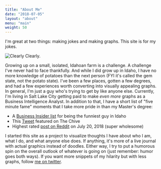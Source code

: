 ```yaml
---
title: "About Me"
date: "2018-07-05"
layout: "about"
menu: "main"
weight: 50
---
```


I'm great at two things: making jokes and making graphs. This site is for my jokes.

![Clearly](/about_files/about.jpg)
Clearly.

Growing up on a small, isolated, Idahoan farm is a challenge. A challenge I've never had to face thankfully. And while I did grow up in Idaho, I have no more knowledge of potatoes than the next person (FYI it's called the gem state, not the potato state). I've been a few places, gotten a few degrees, and had a few experiences worth converting into visually appealing graphs. In general, I'm just a guy who's trying to get by like anyone else. Currently, I'm living in Salt Lake City getting paid to make *even more* graphs as a Business Intelligence Analyst. In addition to that, I have a short list of "five minute fame" moments that I take more pride in than my Master's degree:

* A [Business Insider list](http://www.businessinsider.com/lulu-funniest-guys-in-every-state-2015-5) for being the funniest guy in Idaho
* This [Tweet](http://thechive.com/2016/07/05/tweets-that-perfectly-explain-how-god-created-specific-animals-30-photos/) featured on The Chive
* Highest rated [post on Reddit](https://www.reddit.com/r/wholesomememes/comments/8sicso/you_can_picture_their_smiles/) on July 20, 2018 (super wholesome)

I started this site as a project to visualize thoughts I have about who I am, what I do, and what anyone else does. If anything, it's more of a live journal with actual graphics instead of doodles. Either way, I try to put a humorous spin on the overall outlook of whatever is going on (just remember: humor goes both ways). If you want more snippets of my hilarity but with less graphs, follow [me on twitter](http://twitter.com/LikeAlwaysWrong).

